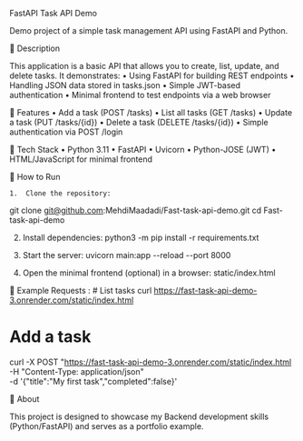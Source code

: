 FastAPI Task API Demo

Demo project of a simple task management API using FastAPI and Python.

🔹 Description

This application is a basic API that allows you to create, list, update, and delete tasks.
It demonstrates:
	•	Using FastAPI for building REST endpoints
	•	Handling JSON data stored in tasks.json
	•	Simple JWT-based authentication
	•	Minimal frontend to test endpoints via a web browser

🔹 Features
	•	Add a task (POST /tasks)
	•	List all tasks (GET /tasks)
	•	Update a task (PUT /tasks/{id})
	•	Delete a task (DELETE /tasks/{id})
	•	Simple authentication via POST /login

🔹 Tech Stack
	•	Python 3.11
	•	FastAPI
	•	Uvicorn
	•	Python-JOSE (JWT)
	•	HTML/JavaScript for minimal frontend

  🔹 How to Run
  
	1.	Clone the repository:
  git clone git@github.com:MehdiMaadadi/Fast-task-api-demo.git
cd Fast-task-api-demo

2.	Install dependencies:
python3 -m pip install -r requirements.txt


3.	Start the server:
uvicorn main:app --reload --port 8000

4.	Open the minimal frontend (optional) in a browser:
static/index.html


🔹 Example Requests : 
    # List tasks
curl https://fast-task-api-demo-3.onrender.com/static/index.html

# Add a task
curl -X POST "https://fast-task-api-demo-3.onrender.com/static/index.html
     -H "Content-Type: application/json" \
     -d '{"title":"My first task","completed":false}'

🔹 About

This project is designed to showcase my Backend development skills (Python/FastAPI) and serves as a portfolio example.



